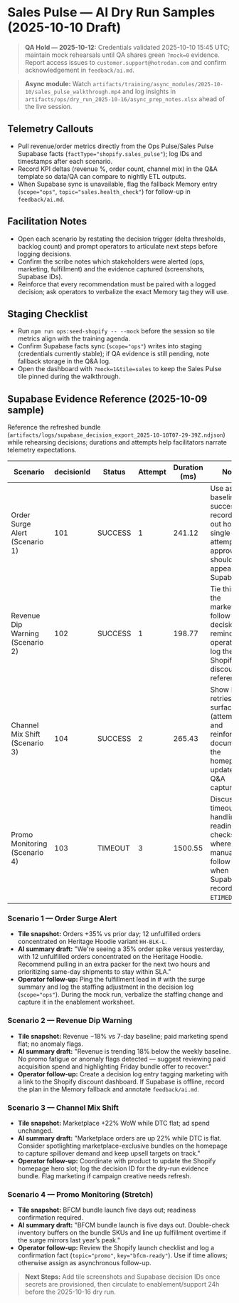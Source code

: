 # Sales Pulse — AI Dry Run Samples (2025-10-10 Draft)

> **QA Hold — 2025-10-12:** Credentials validated 2025-10-10 15:45 UTC; maintain mock rehearsals until QA shares green `?mock=0` evidence. Report access issues to `customer.support@hotrodan.com` and confirm acknowledgement in `feedback/ai.md`.

> **Async module:** Watch `artifacts/training/async_modules/2025-10-10/sales_pulse_walkthrough.mp4` and log insights in `artifacts/ops/dry_run_2025-10-16/async_prep_notes.xlsx` ahead of the live session.

## Telemetry Callouts

- Pull revenue/order metrics directly from the Ops Pulse/Sales Pulse Supabase facts (`factType="shopify.sales_pulse"`); log IDs and timestamps after each scenario.
- Record KPI deltas (revenue %, order count, channel mix) in the Q&A template so data/QA can compare to nightly ETL outputs.
- When Supabase sync is unavailable, flag the fallback Memory entry (`scope="ops"`, `topic="sales.health_check"`) for follow-up in `feedback/ai.md`.

## Facilitation Notes

- Open each scenario by restating the decision trigger (delta thresholds, backlog count) and prompt operators to articulate next steps before logging decisions.
- Confirm the scribe notes which stakeholders were alerted (ops, marketing, fulfillment) and the evidence captured (screenshots, Supabase IDs).
- Reinforce that every recommendation must be paired with a logged decision; ask operators to verbalize the exact Memory tag they will use.

## Staging Checklist

- Run `npm run ops:seed-shopify -- --mock` before the session so tile metrics align with the training agenda.
- Confirm Supabase facts sync (`scope="ops"`) writes into staging (credentials currently stable); if QA evidence is still pending, note fallback storage in the Q&A log.
- Open the dashboard with `?mock=1&tile=sales` to keep the Sales Pulse tile pinned during the walkthrough.

## Supabase Evidence Reference (2025-10-09 sample)

Reference the refreshed bundle (`artifacts/logs/supabase_decision_export_2025-10-10T07-29-39Z.ndjson`) while rehearsing decisions; durations and attempts help facilitators narrate telemetry expectations.

| Scenario                         | decisionId | Status  | Attempt | Duration (ms) | Notes                                                                                                                  |
| -------------------------------- | ---------- | ------- | ------- | ------------- | ---------------------------------------------------------------------------------------------------------------------- |
| Order Surge Alert (Scenario 1)   | 101        | SUCCESS | 1       | 241.12        | Use as the baseline success record; call out how a single-attempt approval should appear in Supabase.                  |
| Revenue Dip Warning (Scenario 2) | 102        | SUCCESS | 1       | 198.77        | Tie this ID to the marketing follow-up decision and remind operators to log the Shopify discount reference.            |
| Channel Mix Shift (Scenario 3)   | 104        | SUCCESS | 2       | 265.43        | Show how retries surface (attempt=2) and reinforce documenting the homepage update in the Q&A capture.                 |
| Promo Monitoring (Scenario 4)    | 103        | TIMEOUT | 3       | 1500.55       | Discuss timeout handling for readiness checks and where to log manual follow-ups when Supabase records an `ETIMEDOUT`. |

### Scenario 1 — Order Surge Alert

- **Tile snapshot:** Orders +35% vs prior day; 12 unfulfilled orders concentrated on Heritage Hoodie variant `HH-BLK-L`.
- **AI summary draft:**
  "We're seeing a 35% order spike versus yesterday, with 12 unfulfilled orders concentrated on the Heritage Hoodie. Recommend pulling in an extra packer for the next two hours and prioritizing same-day shipments to stay within SLA."
- **Operator follow-up:** Ping the fulfillment lead in # with the surge summary and log the staffing adjustment in the decision log (`scope="ops"`). During the mock run, verbalize the staffing change and capture it in the enablement worksheet.

### Scenario 2 — Revenue Dip Warning

- **Tile snapshot:** Revenue −18% vs 7-day baseline; paid marketing spend flat; no anomaly flags.
- **AI summary draft:**
  "Revenue is trending 18% below the weekly baseline. No promo fatigue or anomaly flags detected — suggest reviewing paid acquisition spend and highlighting Friday bundle offer to recover."
- **Operator follow-up:** Create a decision log entry tagging marketing with a link to the Shopify discount dashboard. If Supabase is offline, record the plan in the Memory fallback and annotate `feedback/ai.md`.

### Scenario 3 — Channel Mix Shift

- **Tile snapshot:** Marketplace +22% WoW while DTC flat; ad spend unchanged.
- **AI summary draft:**
  "Marketplace orders are up 22% while DTC is flat. Consider spotlighting marketplace-exclusive bundles on the homepage to capture spillover demand and keep upsell targets on track."
- **Operator follow-up:** Coordinate with product to update the Shopify homepage hero slot; log the decision ID for the dry-run evidence bundle. Flag marketing if campaign creative needs refresh.

### Scenario 4 — Promo Monitoring (Stretch)

- **Tile snapshot:** BFCM bundle launch five days out; readiness confirmation required.
- **AI summary draft:**
  "BFCM bundle launch is five days out. Double-check inventory buffers on the bundle SKUs and line up fulfillment overtime if the surge mirrors last year’s peak."
- **Operator follow-up:** Review the Shopify launch checklist and log a confirmation fact (`topic="promo"`, `key="bfcm-ready"`). Use if time allows; otherwise assign as asynchronous follow-up.

> **Next Steps:** Add tile screenshots and Supabase decision IDs once secrets are provisioned, then circulate to enablement/support 24h before the 2025-10-16 dry run.
